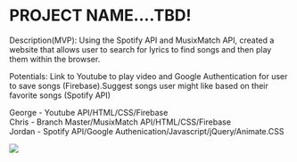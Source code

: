 

<h1>PROJECT NAME....TBD!</h1>

Description(MVP): Using the Spotify API and MusixMatch API, created a website that allows user to search for lyrics to find songs and then play them within the browser. 

Potentials: Link to Youtube to play video and Google Authentication for user to save songs (Firebase).Suggest songs user might like based on their favorite songs (Spotify API)

George - Youtube API/HTML/CSS/Firebase <br>
Chris - Branch Master/MusixMatch API/HTML/CSS/Firebase <br>
Jordan - Spotify API/Google Authenication/Javascript/jQuery/Animate.CSS


<img src="https://i.imgur.com/F4lIwNN.png">
